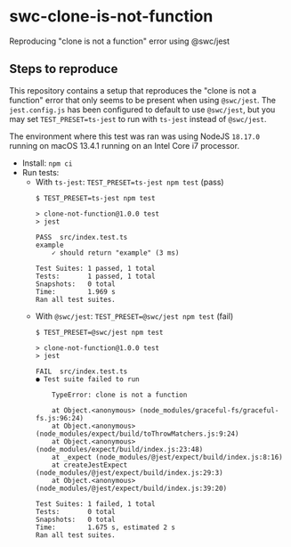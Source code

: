 # swc-clone-is-not-function
Reproducing "clone is not a function" error using @swc/jest

## Steps to reproduce

This repository contains a setup that reproduces the "clone is not a function" error that only seems to be present when
using `@swc/jest`. The `jest.config.js` has been configured to default to use `@swc/jest`, but you may set `TEST_PRESET=ts-jest`
to run with `ts-jest` instead of `@swc/jest`.

The environment where this test was ran was using NodeJS `18.17.0` running on macOS 13.4.1 running on an Intel Core i7 processor.

* Install: `npm ci`
* Run tests:
  * With `ts-jest`: `TEST_PRESET=ts-jest npm test` (pass)
    ```
    $ TEST_PRESET=ts-jest npm test

    > clone-not-function@1.0.0 test
    > jest

    PASS  src/index.test.ts
    example
        ✓ should return "example" (3 ms)

    Test Suites: 1 passed, 1 total
    Tests:       1 passed, 1 total
    Snapshots:   0 total
    Time:        1.969 s
    Ran all test suites.
    ```
  * With `@swc/jest`: `TEST_PRESET=@swc/jest npm test` (fail)
    ```
    $ TEST_PRESET=@swc/jest npm test

    > clone-not-function@1.0.0 test
    > jest

    FAIL  src/index.test.ts
    ● Test suite failed to run

        TypeError: clone is not a function

        at Object.<anonymous> (node_modules/graceful-fs/graceful-fs.js:96:24)
        at Object.<anonymous> (node_modules/expect/build/toThrowMatchers.js:9:24)
        at Object.<anonymous> (node_modules/expect/build/index.js:23:48)
        at _expect (node_modules/@jest/expect/build/index.js:8:16)
        at createJestExpect (node_modules/@jest/expect/build/index.js:29:3)
        at Object.<anonymous> (node_modules/@jest/expect/build/index.js:39:20)

    Test Suites: 1 failed, 1 total
    Tests:       0 total
    Snapshots:   0 total
    Time:        1.675 s, estimated 2 s
    Ran all test suites.

    ```
